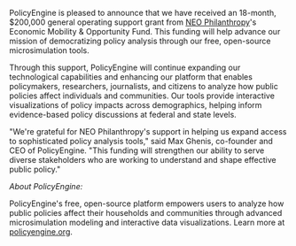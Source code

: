 PolicyEngine is pleased to announce that we have received an 18-month, $200,000 general operating support grant from [NEO Philanthropy](https://neophilanthropy.org/)'s Economic Mobility & Opportunity Fund. This funding will help advance our mission of democratizing policy analysis through our free, open-source microsimulation tools.

Through this support, PolicyEngine will continue expanding our technological capabilities and enhancing our platform that enables policymakers, researchers, journalists, and citizens to analyze how public policies affect individuals and communities. Our tools provide interactive visualizations of policy impacts across demographics, helping inform evidence-based policy discussions at federal and state levels.

"We're grateful for NEO Philanthropy's support in helping us expand access to sophisticated policy analysis tools," said Max Ghenis, co-founder and CEO of PolicyEngine. "This funding will strengthen our ability to serve diverse stakeholders who are working to understand and shape effective public policy."

_About PolicyEngine:_

PolicyEngine's free, open-source platform empowers users to analyze how public policies affect their households and communities through advanced microsimulation modeling and interactive data visualizations. Learn more at [policyengine.org](https://policyengine.org).

